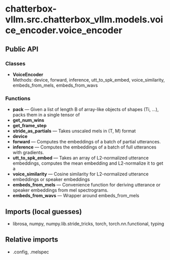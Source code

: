 # chatterbox-vllm.src.chatterbox_vllm.models.voice_encoder.voice_encoder

## Public API

### Classes
- **VoiceEncoder**  
  Methods: device, forward, inference, utt_to_spk_embed, voice_similarity, embeds_from_mels, embeds_from_wavs

### Functions
- **pack** — Given a list of length B of array-like objects of shapes (Ti, ...), packs them in a single tensor of
- **get_num_wins**
- **get_frame_step**
- **stride_as_partials** — Takes unscaled mels in (T, M) format
- **device**
- **forward** — Computes the embeddings of a batch of partial utterances.
- **inference** — Computes the embeddings of a batch of full utterances with gradients.
- **utt_to_spk_embed** — Takes an array of L2-normalized utterance embeddings, computes the mean embedding and L2-normalize it to get a
- **voice_similarity** — Cosine similarity for L2-normalized utterance embeddings or speaker embeddings
- **embeds_from_mels** — Convenience function for deriving utterance or speaker embeddings from mel spectrograms.
- **embeds_from_wavs** — Wrapper around embeds_from_mels

## Imports (local guesses)
- librosa, numpy, numpy.lib.stride_tricks, torch, torch.nn.functional, typing

## Relative imports
- .config, .melspec